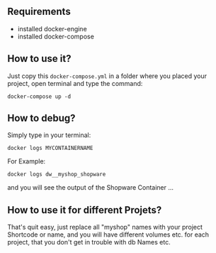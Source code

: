 ## Requirements
 - installed docker-engine
 - installed docker-compose 

## How to use it?
Just copy this `docker-compose.yml` in a folder where you placed your project, 
open terminal and type the command:
```
docker-compose up -d
```

## How to debug?
Simply type in your terminal:
```
docker logs MYCONTAINERNAME
```
For Example: 
```
docker logs dw__myshop_shopware
```
and you will see the output of the Shopware Container ...

## How to use it for different Projets?
That's quit easy, just replace all "myshop" names with your project Shortcode or name, and you will have different volumes etc. for each project, that you don't get in trouble with db Names etc.
